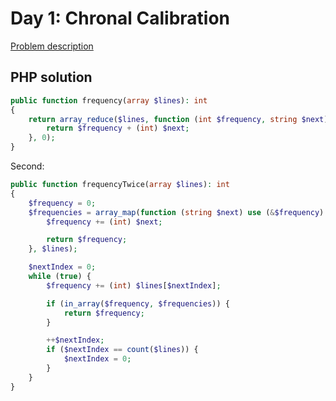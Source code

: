 # Day 1: Chronal Calibration

[Problem description](https://adventofcode.com/2018/day/1)

## PHP solution

```php
public function frequency(array $lines): int
{
    return array_reduce($lines, function (int $frequency, string $next): int {
        return $frequency + (int) $next;
    }, 0);
}
```

Second:

```php
public function frequencyTwice(array $lines): int
{
    $frequency = 0;
    $frequencies = array_map(function (string $next) use (&$frequency): int {
        $frequency += (int) $next;

        return $frequency;
    }, $lines);

    $nextIndex = 0;
    while (true) {
        $frequency += (int) $lines[$nextIndex];

        if (in_array($frequency, $frequencies)) {
            return $frequency;
        }

        ++$nextIndex;
        if ($nextIndex == count($lines)) {
            $nextIndex = 0;
        }
    }
}
```
